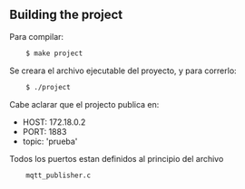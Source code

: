 ## Building the project
Para compilar:
```bash
    $ make project
``` 
Se creara el archivo ejecutable del proyecto, y para correrlo:
```bash
    $ ./project
```

Cabe aclarar que el projecto publica en:
   - HOST: 172.18.0.2
   - PORT: 1883
   - topic: 'prueba'

Todos los puertos estan definidos al principio del archivo
```bash
    mqtt_publisher.c
```